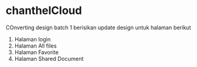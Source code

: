 # chanthelCloud

COnverting design batch 1 berisikan update design untuk halaman berikut 
1. Halaman login
2. Halaman All files
3. Halaman Favorite
4. Halaman Shared Document
